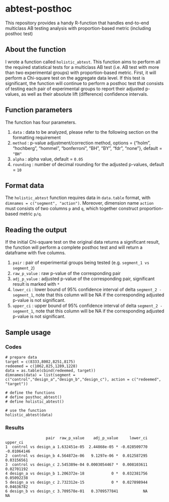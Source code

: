# abtest-posthoc
This repository provides a handy R-function that handles end-to-end multiclass AB testing analysis with proportion-based metric (including posthoc test)

## About the function
I wrote a function called ``holistic_abtest``. This function aims to perform all the required statistical tests for a multiclass AB test (i.e. AB test with more than two experimental groups) with proportion-based metric. First, it will perform a Chi-square test on the aggregate data level. If this test is significant, the function will continue to perform a posthoc test that consists of testing each pair of experimental groups to report their adjusted p-values, as well as their absolute lift (difference) confidence intervals.

## Function parameters
The function has four parameters.
1. ``data`` : data to be analyzed, please refer to the following section on the formatting requirement
2. ``method`` : p-value adjustment/correction method, options = {“holm”, “hochberg”, “hommel”, “bonferroni”, “BH”, “BY”, “fdr”, “none”}, default = ``"BH"``
3. ``alpha`` : alpha value, default = ``0.05``
4. ``rounding`` : number of decimal rounding for the adjusted p-values, default = ``10`` 

## Format data
The ``holistic_abtest`` function requires data in ``data.table`` format, with ``dimnames = c("segment", "action")``. Moreover, dimension name ``action`` must consists of two columns ``p`` and ``q``, which together construct proportion-based metric ``p/q``. 

## Reading the output
If the initial Chi-square test on the original data returns a significant result, the function will perform a complete posthoc test and will return a dataframe with five columns.
1. ``pair`` : pair of experimental groups being tested (e.g. ``segment_1 vs segment_2``)
2. ``raw_p_value`` : raw p-value of the corresponding pair
3. ``adj_p_value`` : adjusted p-value of the corresponding pair, significant result is marked with ``*``
4. ``lower_ci`` : lower bound of 95% confidence interval of delta ``segment_2 - segment_1``, note that this column will be NA if the corresponding adjusted p-value is not significant.
5. ``upper_ci`` : upper bound of 95% confidence interval of delta ``segment_2 - segment_1``, note that this column will be NA if the corresponding adjusted p-value is not significant.

## Sample usage
### Codes
```
# prepare data
target = c(8333,8002,8251,8175)
redeemed = c(1062,825,1289,1228)
data = as.table(cbind(redeemed, target))
dimnames(data) = list(segment = c("control","design_a","design_b","design_c"), action = c("redeemed", "target"))

# define the functions
# define posthoc_abtest()
# define holistic_abtest()

# use the function
holistic_abtest(data)

```
### Results
```
                  pair  raw_p_value    adj_p_value     lower_ci    upper_ci
1  control vs design_a 1.632451e-05  2.44868e-05 * -0.028509770 -0.01064146
2  control vs design_b 4.564872e-06   9.1297e-06 *  0.012587295  0.03156561
3  control vs design_c 2.545389e-04 0.0003054467 *  0.008103611  0.02701192
4 design_a vs design_b 1.206372e-18            0 *  0.032381756  0.05092238
5 design_a vs design_c 2.732312e-15            0 *  0.027898944  0.04636782
6 design_b vs design_c 3.709578e-01   0.3709577841           NA          NA
```
